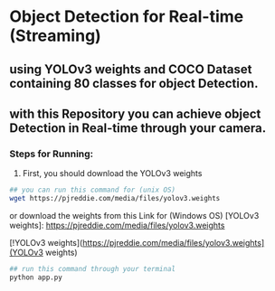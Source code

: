 # Object Detection for Real-time (Streaming)
## using YOLOv3 weights and COCO Dataset containing 80 classes for object Detection.
## with this Repository you can achieve object Detection in Real-time through your camera.


### Steps for Running:
1. First, you should download the YOLOv3 weights
``` bash
## you can run this command for (unix OS)
wget https://pjreddie.com/media/files/yolov3.weights
```
or download the weights from this Link for (Windows OS)
[YOLOv3 weights]: https://pjreddie.com/media/files/yolov3.weights

[!YOLOv3 weights](https://pjreddie.com/media/files/yolov3.weights](YOLOv3 weights)

``` bash
## run this command through your terminal
python app.py
```


